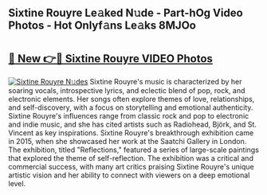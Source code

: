 ## Sixtine Rouyre Le𝚊ked N𝚞de - Part-hOg Video Photos - Hot Onlyf𝚊ns Le𝚊ks 8MJOo

# <h2><a href="http://ab15055.deff.icu/?id=Sixtine+Rouyre">🔗 New 👉🔴 Sixtine Rouyre VIDEO Photos</a></h2>

[![Sixtine Rouyre N𝚞des](https://i.imgur.com/rIISA9y.gif)](http://ab15055.deff.icu/?id=Sixtine+Rouyre)
Sixtine Rouyre's music is characterized by her soaring vocals, introspective lyrics, and eclectic blend of pop, rock, and electronic elements. Her songs often explore themes of love, relationships, and self-discovery, with a focus on storytelling and emotional authenticity. Sixtine Rouyre's influences range from classic rock and pop to electronic and indie music, and she has cited artists such as Radiohead, Björk, and St. Vincent as key inspirations. Sixtine Rouyre's breakthrough exhibition came in 2015, when she showcased her work at the Saatchi Gallery in London. The exhibition, titled "Reflections," featured a series of large-scale paintings that explored the theme of self-reflection. The exhibition was a critical and commercial success, with many art critics praising Sixtine Rouyre's unique artistic vision and her ability to connect with viewers on a deep emotional level.
